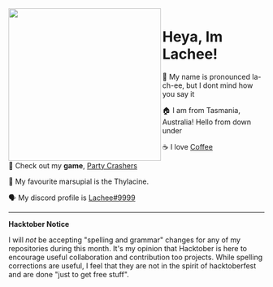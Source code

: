 <img align="left" src="https://d.lu.je/avatar/lachee?size=2048" width=300>

# Heya, Im Lachee!
 
 💬 My name is pronounced la-ch-ee, but I dont mind how you say it
 
 🏠 I am from Tasmania, Australia! Hello from down under
  
 ☕ I love [Coffee](https://ko-fi.com/lachee)
  
 🚗 Check out my **game**, [Party Crashers](http://www.partycrashersgame.com/)
 
 🐅 My favourite marsupial is the Thylacine.
 
 🗣 My discord profile is [Lachee#9999](https://discord.com/users/130973321683533824)

<!---
oh you found my notes... you are nosy aint ya.

Well while you are here, check out my twitter! https://twitter.com/Lachee_
I share a lot of cool game stuff and art on it

Highlight this in Discord API server and I will give you a pat or something. Im Lachee#9999.

--->

<hr>

**Hacktober Notice**

I will _not_ be accepting "spelling and grammar" changes for any of my repositories during this month. 
It's my opinion that Hacktober is here to encourage useful collaboration and contribution too projects. While spelling corrections are useful, I feel that they are not in the spirit of hacktoberfest and are done "just to get free stuff".
